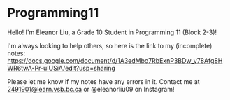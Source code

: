 # Programming11

Hello! I'm Eleanor Liu, a Grade 10 Student in Programming 11 (Block 2-3)!

I'm always looking to help others, so here is the link to my (incomplete) notes: 
https://docs.google.com/document/d/1A3edMbo7RbExnP3BDw_y78Afg8HWR6twA-Pr-uIUSiA/edit?usp=sharing

Please let me know if my notes have any errors in it. 
Contact me at 2491901@learn.vsb.bc.ca or @eleanorliu09 on Instagram! 
